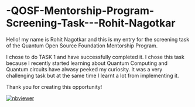 # -QOSF-Mentorship-Program-Screening-Task---Rohit-Nagotkar


Hello! my name is Rohit Nagotkar and this is my entry for the screening task of the Quantum Open Source Foundation Mentorship Program.

I chose to do TASK 1 and have successfully completed it. I chose this task because I recently started learning about Quantum Computing and Quantum circuits have alwasy peeked my curiosity. It was a very challenging task but at the same time I learnt a lot from implementing it. 

Thank you for creating this opportunity!

[![nbviewer](https://raw.githubusercontent.com/jupyter/design/master/logos/Badges/nbviewer_badge.svg)](https://github.com/rxhxt/-QOSF-Mentorship-Program-Screening-Task---Rohit-Nagotkar/blob/master/qosf_screening_task_1.ipynb)
